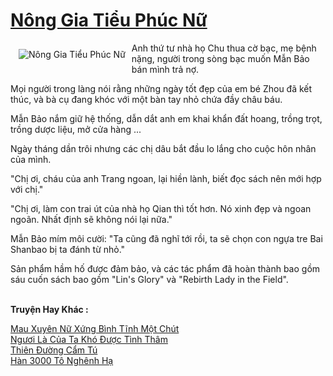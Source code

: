 <a href="https://truyenwiki.net/nong-gia-tieu-phuc-nu.35434/" title="Nông Gia Tiểu Phúc Nữ"><h1>Nông Gia Tiểu Phúc Nữ</h1></a><div style="display:table"><img align="right" style="float: left; padding: 10px;" src="https://truyenwiki.net/a/img/str/src/35434.jpg" alt="Nông Gia Tiểu Phúc Nữ">Anh thứ tư nhà họ Chu thua cờ bạc, mẹ bệnh nặng, người trong sòng bạc muốn Mẫn Bảo bán mình trả nợ.<p></p> Mọi người trong làng nói rằng những ngày tốt đẹp của em bé Zhou đã kết thúc, và bà cụ đang khóc với một bàn tay nhỏ chứa đầy châu báu.<p></p> Mẫn Bảo nắm giữ hệ thống, dẫn dắt anh em khai khẩn đất hoang, trồng trọt, trồng dược liệu, mở cửa hàng ...<p></p> Ngày tháng dần trôi nhưng các chị dâu bắt đầu lo lắng cho cuộc hôn nhân của mình.<p></p> "Chị ơi, cháu của anh Trang ngoan, lại hiền lành, biết đọc sách nên mới hợp với chị."<p></p> "Chị ơi, làm con trai út của nhà họ Qian thì tốt hơn. Nó xinh đẹp và ngoan ngoãn. Nhất định sẽ không nói lại nữa."<p></p> Mẫn Bảo mím môi cười: "Ta cũng đã nghĩ tới rồi, ta sẽ chọn con ngựa tre Bai Shanbao bị ta đánh từ nhỏ."<p></p> Sản phẩm hầm hố được đảm bảo, và các tác phẩm đã hoàn thành bao gồm sáu cuốn sách bao gồm "Lin&#39;s Glory" và "Rebirth Lady in the Field".</div><p><br><b>Truyện Hay Khác :</b></p><a href="https://truyenwiki.net/mau-xuyen-nu-xung-binh-tinh-mot-chut.34996/" alt="Mau Xuyên Nữ Xứng Bình Tĩnh Một Chút">Mau Xuyên Nữ Xứng Bình Tĩnh Một Chút</a><br/><a href="https://sangtacviet.wordpress.com/2020/10/22/nguoi-la-cua-ta-kho-duoc-tinh-tham/" alt="Ngươi Là Của Ta Khó Được Tình Thâm">Ngươi Là Của Ta Khó Được Tình Thâm</a><br/><a href="https://sangtacviet.wordpress.com/2020/10/22/thien-duong-cam-tu/" alt="Thiên Đường Cẩm Tú">Thiên Đường Cẩm Tú</a><br/><a href="https://sangtacviet.wordpress.com/2020/10/22/han-3000-to-nghenh-ha/" alt="Hàn 3000 Tô Nghênh Hạ">Hàn 3000 Tô Nghênh Hạ</a><br/>